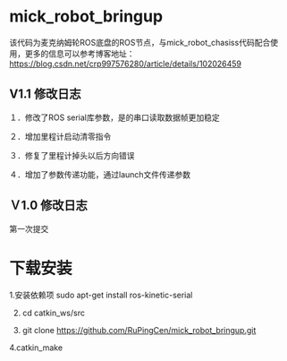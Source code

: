 # mick_robot_bringup
该代码为麦克纳姆轮ROS底盘的ROS节点，与mick_robot_chasiss代码配合使用，更多的信息可以参考博客地址：https://blog.csdn.net/crp997576280/article/details/102026459
## V1.1 修改日志
  １．修改了ROS serial库参数，是的串口读取数据帧更加稳定
  
  ２．增加里程计启动清零指令
  
  ３．修复了里程计掉头以后方向错误
  
  ４．增加了参数传递功能，通过launch文件传递参数
  
## Ｖ1.0 修改日志
  第一次提交
  
  
# 下载安装
 1.安装依赖项
 sudo apt-get install ros-kinetic-serial
 
 2. cd catkin_ws/src
 
3.  git clone  https://github.com/RuPingCen/mick_robot_bringup.git

4.catkin_make

